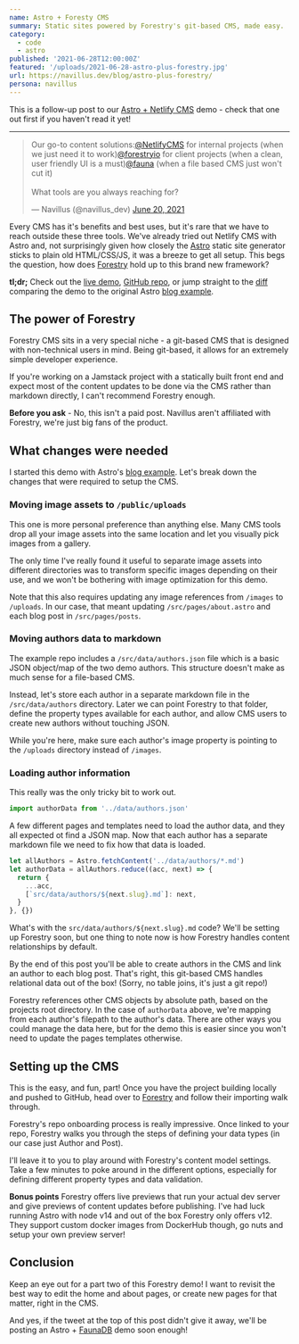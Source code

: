```yaml
---
name: Astro + Foresty CMS
summary: Static sites powered by Forestry's git-based CMS, made easy.
category:
  - code
  - astro
published: '2021-06-28T12:00:00Z'
featured: '/uploads/2021-06-28-astro-plus-forestry.jpg'
url: https://navillus.dev/blog/astro-plus-forestry/
persona: navillus
---
```


This is a follow-up post to our [Astro + Netlify CMS](/blog/astro-plus-netlify-cms) demo - check that one out first if you haven't read it yet!

---

<blockquote class="twitter-tweet"><p lang="en" dir="ltr">Our go-to content solutions:<a href="https://twitter.com/NetlifyCMS?ref_src=twsrc%5Etfw">@NetlifyCMS</a> for internal projects (when we just need it to work)<a href="https://twitter.com/forestryio?ref_src=twsrc%5Etfw">@forestryio</a> for client projects (when a clean, user friendly UI is a must)<a href="https://twitter.com/fauna?ref_src=twsrc%5Etfw">@fauna</a> (when a file based CMS just won&#39;t cut it)<br><br>What tools are you always reaching for?</p>&mdash; Navillus (@navillus_dev) <a href="https://twitter.com/navillus_dev/status/1406690186189328384?ref_src=twsrc%5Etfw">June 20, 2021</a></blockquote> <script async src="https://platform.twitter.com/widgets.js" charset="utf-8"></script>

Every CMS has it's benefits and best uses, but it's rare that we have to reach outside these three tools. We've already tried out Netlify CMS with Astro and, not surprisingly given how closely the [Astro](https://astro.build) static site generator sticks to plain old HTML/CSS/JS, it was a breeze to get all setup. This begs the question, how does [Forestry](https://forestry.io/) hold up to this brand new framework?

**tl;dr;** Check out the [live demo](https://demo-astro-forestry.netlify.app), [GitHub repo](https://github.com/Navillus-BV/demo-astro-forestry), or jump straight to the [diff](https://github.com/navillus-bv/demo-astro-forestry/compare/8b8ab5527738d0575a4aa7509ab5c4e605b64736...0aecbd42aaa1dc3bf21b0e0ad93e08fe47e4533b) comparing the demo to the original Astro [blog example](https://github.com/snowpackjs/astro/tree/main/examples/blog).

## The power of Forestry

Forestry CMS sits in a very special niche - a git-based CMS that is designed with non-technical users in mind. Being git-based, it allows for an extremely simple developer experience.

If you're working on a Jamstack project with a statically built front end and expect most of the content updates to be done via the CMS rather than markdown directly, I can't recommend Forestry enough.

**Before you ask** - No, this isn't a paid post. Navillus aren't affiliated with Forestry, we're just big fans of the product.

## What changes were needed

I started this demo with Astro's [blog example](https://github.com/snowpackjs/astro/tree/main/examples/blog). Let's break down the changes that were required to setup the CMS.

### Moving image assets to `/public/uploads`

This one is more personal preference than anything else. Many CMS tools drop all your image assets into the same location and let you visually pick images from a gallery.

The only time I've really found it useful to separate image assets into different directories was to transform specific images depending on their use, and we won't be bothering with image optimization for this demo.

Note that this also requires updating any image references from `/images` to `/uploads`. In our case, that meant updating `/src/pages/about.astro` and each blog post in `/src/pages/posts`.

### Moving authors data to markdown

The example repo includes a `/src/data/authors.json` file which is a basic JSON object/map of the two demo authors. This structure doesn't make as much sense for a file-based CMS.

Instead, let's store each author in a separate markdown file in the `/src/data/authors` directory. Later we can point Forestry to that folder, define the property types available for each author, and allow CMS users to create new authors without touching JSON.

While you're here, make sure each author's image property is pointing to the `/uploads` directory instead of `/images`.

### Loading author information

This really was the only tricky bit to work out.

```js
import authorData from '../data/authors.json'
```

A few different pages and templates need to load the author data, and they all expected ot find a JSON map. Now that each author has a separate markdown file we need to fix how that data is loaded.

```js
let allAuthors = Astro.fetchContent('../data/authors/*.md')
let authorData = allAuthors.reduce((acc, next) => {
  return {
    ...acc,
    [`src/data/authors/${next.slug}.md`]: next,
  }
}, {})
```

What's with the `src/data/authors/${next.slug}.md` code? We'll be setting up Forestry soon, but one thing to note now is how Forestry handles content relationships by default.

By the end of this post you'll be able to create authors in the CMS and link an author to each blog post. That's right, this git-based CMS handles relational data out of the box! (Sorry, no table joins, it's just a git repo!)

Forestry references other CMS objects by absolute path, based on the projects root directory. In the case of `authorData` above, we're mapping from each author's filepath to the author's data. There are other ways you could manage the data here, but for the demo this is easier since you won't need to update the pages templates otherwise.

## Setting up the CMS

This is the easy, and fun, part! Once you have the project building locally and pushed to GitHub, head over to [Forestry](https://forestry.io) and follow their importing walk through.

Forestry's repo onboarding process is really impressive. Once linked to your repo, Forestry walks you through the steps of defining your data types (in our case just Author and Post).

I'll leave it to you to play around with Forestry's content model settings. Take a few minutes to poke around in the different options, especially for defining different property types and data validation.

**Bonus points** Forestry offers live previews that run your actual dev server and give previews of content updates before publishing. I've had luck running Astro with node v14 and out of the box Forestry only offers v12. They support custom docker images from DockerHub though, go nuts and setup your own preview server!

## Conclusion

Keep an eye out for a part two of this Forestry demo! I want to revisit the best way to edit the home and about pages, or create new pages for that matter, right in the CMS.

And yes, if the tweet at the top of this post didn't give it away, we'll be posting an Astro + [FaunaDB](https://fauna.com/) demo soon enough!
